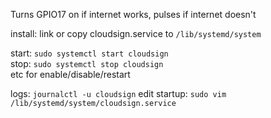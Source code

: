 Turns GPIO17 on if internet works, pulses if internet doesn't

install: link or copy cloudsign.service to `/lib/systemd/system`

start: `sudo systemctl start cloudsign`  
stop: `sudo systemctl stop cloudsign`  
etc for enable/disable/restart  

logs: `journalctl -u cloudsign`
edit startup: `sudo vim /lib/systemd/system/cloudsign.service`